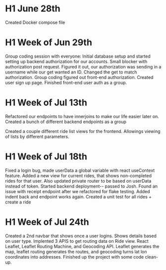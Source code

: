 # H1 June 28th
Created Docker compose file

# H1 Week of Jun 29th
Group coding session with everyone: Initial database setup and started setting up backend authorization for our accounts. Small blocker with authorization post request.
Figured it out, our authorization was sending in a username while our get wanted an ID. Changed the get to match authorization.
Group coding figured out front-end authorization. Created user sign up page.
Finished front-end user auth as a group.


# H1 Week of Jul 13th
Refactored our endpoints to have innerjoins to make our life easier later on.
Created a bunch of different backend endpoints as a group

Created a couple different ride list views for the frontend. Allowings viewing of lists by different parameters.

# H1 Week of Jul 18th
Fixed a login bug, made userData a global variable with react useContext feature.
Added a new view for current rides, that shows non-completed rides for that user.
Also updated private router to be based on userData instead of token.
Started backend deployment-- passed to Josh.
Found an issue with receipt endpoint after we refactored for flake testing. Added indent back and endpoint works again.
Created a unit test for all rides + create a ride

# H1 Week of Jul 24th
Created a 2nd navbar that shows once a user logins. Shows details based on user type. Implented 3 APIS to get routing data on Ride view. React Leaflet, Leaflet Routing Machine, and Geocoding API. Leaflet generates the map, leaflet routing generates the routes, and geocoding turns lat lon coordinates into addresses. Finished up the project with some code clean-up.
